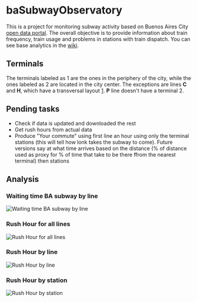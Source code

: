 # baSubwayObservatory
This is a project for monitoring subway activity based on Buenos Aires City [open data portal](http://data.buenosaires.gob.ar). The overall objective is to provide information about train frequency, train usage and problems in stations with train dispatch. You can see base analytics in the [wiki](https://github.com/alephcero/baSubwayObservatory/wiki). 

## Terminals

The terminals labeled as 1 are the ones in the periphery of the city, while the ones labeled as 2 are located in the city center. The exceptions are lines **C** and **H**, which have a transversal layout [1](http://data.buenosaires.gob.ar/dataset/subte-cronograma-de-servicio/resource/69c895c4-31de-4613-9b10-ec4e47d6b1c0). **P** line doesn't have a terminal 2. 


## Pending tasks

* Check if data is updated and downloaded the rest
* Get rush hours from actual data
* Produce "Your commute" using first line an hour using only the terminal stations (this will tell how lonk takes the subway to come). Future versions say at what time arrives based on the distance (% of distance used as proxy for % of time that take to be there ffrom the nearest terminal)  then stations 




## Analysis

### Waiting time BA subway by line
![Waiting time BA subway by line](img/plot.png?raw=true "Waiting time BA subway by line")

### Rush Hour for all lines
![Rush Hour for all lines](img/rushHourAllLines.png?raw=true "Rush Hour for all lines")

### Rush Hour by line
![Rush Hour by line](img/rushHourPerLine.png?raw=true "Rush Hour by line")
 
### Rush Hour by station
![Rush Hour by station](img/rushHourByStation.png?raw=true "Rush Hour by station")	
